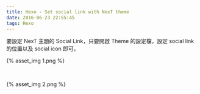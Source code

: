 ```yaml
---
title: Hexo - Set social link with NexT theme
date: 2016-06-23 22:55:45
tags: Hexo
---
```


要設定 NexT 主題的 Social Link，只要開啟 Theme 的設定檔，設定 social link 的位置以及 social icon 即可。  

<!-- More -->

{% asset_img 1.png %}

<br/>


{% asset_img 2.png %}

<br/>

